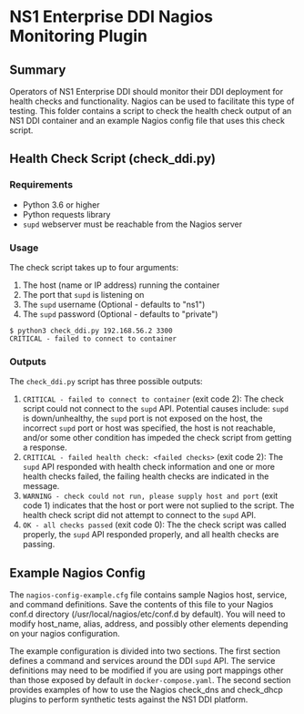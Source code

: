 # NS1 Enterprise DDI Nagios Monitoring Plugin

## Summary

Operators of NS1 Enterprise DDI should monitor their DDI deployment for health checks and functionality. Nagios can be used to facilitate this type of testing. This folder contains a script to check the health check output of an NS1 DDI container and an example Nagios config file that uses this check script.

## Health Check Script (check_ddi.py)

### Requirements

* Python 3.6 or higher
* Python requests library
* `supd` webserver must be reachable from the Nagios server

### Usage

The check script takes up to four arguments:

1. The host (name or IP address) running the container
2. The port that `supd` is listening on
3. The `supd` username (Optional - defaults to "ns1")
4. The `supd` password (Optional - defaults to "private")

```shell
$ python3 check_ddi.py 192.168.56.2 3300
CRITICAL - failed to connect to container
```

### Outputs

The `check_ddi.py` script has three possible outputs:

1. `CRITICAL - failed to connect to container` (exit code 2): The check script could not connect to the `supd` API. Potential causes include: `supd` is down/unhealthy, the `supd` port is not exposed on the host, the incorrect `supd` port or host was specified, the host is not reachable, and/or some other condition has impeded the check script from getting a response.
2. `CRITICAL - failed health check: <failed checks>` (exit code 2): The `supd` API responded with health check information and one or more health checks failed, the failing health checks are indicated in the message.
3. `WARNING - check could not run, please supply host and port` (exit code 1) indicates that the host or port were not suplied to the script. The health check script did not attempt to connect to the `supd` API.
4. `OK - all checks passed` (exit code 0): The the check script was called properly, the `supd` API responded properly, and all health checks are passing.

## Example Nagios Config

The `nagios-config-example.cfg` file contains sample Nagios host, service, and command definitions.  Save the contents of this file to your Nagios conf.d directory (/usr/local/nagios/etc/conf.d by default).  You will need to modify host_name, alias, address, and possibly other elements depending on your nagios configuration.

The example configuration is divided into two sections.  The first section defines a command and services around the DDI `supd` API.  The service definitions may need to be modified if you are using port mappings other than those exposed by default in `docker-compose.yaml`.  The second section provides examples of how to use the Nagios check_dns and check_dhcp plugins to perform synthetic tests against the NS1 DDI platform.

